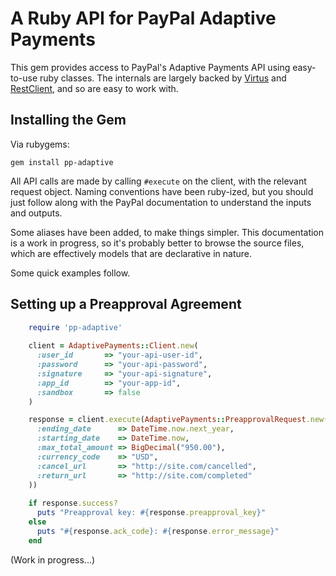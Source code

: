 # A Ruby API for PayPal Adaptive Payments

This gem provides access to PayPal's Adaptive Payments API using easy-to-use
ruby classes. The internals are largely backed by
[Virtus](https://github.com/solnic/virtus) and
[RestClient](https://github.com/archiloque/rest-client), and so are easy to
work with.

## Installing the Gem

Via rubygems:

    gem install pp-adaptive

All API calls are made by calling `#execute` on the client, with the relevant
request object. Naming conventions have been ruby-ized, but you should just
follow along with the PayPal documentation to understand the inputs and outputs.

Some aliases have been added, to make things simpler.  This documentation is a
work in progress, so it's probably better to browse the source files, which are
effectively models that are declarative in nature.

Some quick examples follow.

## Setting up a Preapproval Agreement

``` ruby
    require 'pp-adaptive'
    
    client = AdaptivePayments::Client.new(
      :user_id       => "your-api-user-id",
      :password      => "your-api-password",
      :signature     => "your-api-signature",
      :app_id        => "your-app-id",
      :sandbox       => false
    )

    response = client.execute(AdaptivePayments::PreapprovalRequest.new(
      :ending_date      => DateTime.now.next_year,
      :starting_date    => DateTime.now,
      :max_total_amount => BigDecimal("950.00"),
      :currency_code    => "USD",
      :cancel_url       => "http://site.com/cancelled",
      :return_url       => "http://site.com/completed"
    ))
    
    if response.success?
      puts "Preapproval key: #{response.preapproval_key}"
    else
      puts "#{response.ack_code}: #{response.error_message}"
    end
```

(Work in progress...)
